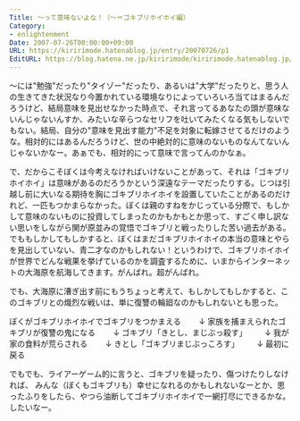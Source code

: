 ```yaml
---
Title: 〜って意味ないよな！（〜＝ゴキブリホイホイ編）
Category:
- enlightenment
Date: 2007-07-26T00:00:00+09:00
URL: https://kiririmode.hatenablog.jp/entry/20070726/p1
EditURL: https://blog.hatena.ne.jp/kiririmode/kiririmode.hatenablog.jp/atom/entry/8454420450078217040
---
```


〜には"勉強"だったり"タイゾー"だったり、あるいは"大学"だったりと、思う人の生きてきた状況なり今置かれている環境なりによっていろいろ当てはまるんだろうけど、結局意味を見出せなかった時点で、それ言ってるあなたの頭が意味ないんじゃないんすか、みたいな辛らつなセリフを吐いてみたくなる気もしないでもない。結局、自分の"意味を見出す能力"不足を対象に転嫁させてるだけのような。相対的にはあるんだろうけど、世の中絶対的に意味のないものなんてないんじゃないかなー。あぁでも、相対的にって意味で言ってんのかなぁ。


で、だからこそぼくは今考えなければいけないことがあって、それは「ゴキブリホイホイ」は意味があるのだろうかという深遠なテーマだったりする。じつは引越し前に大いなる期待を胸にゴキブリホイホイを設置していたことがあるのだけれど、一匹もつかまらなかった。ぼくは親のすねをかじっている分際で、もしかして意味のないものに投資してしまったのかもかもとか思って、すごく申し訳ない思いをしながら関が原並みの覚悟でゴキブリと戦ったりした苦い過去がある。でももしかしてもしかすると、ぼくはまだゴキブリホイホイの本当の意味とやらを見出していない、青二才なのかもしれない！というわけで、ゴキブリホイホイが世界でどんな戦果を挙げているのかを調査するために、いまからインターネットの大海原を航海してきます。がんばれ。超がんばれ。


でも、大海原に漕ぎ出す前にもうちょっと考えて、もしかしてもしかすると、このゴキブリとの熾烈な戦いは、単に復讐の輪廻なのかもしれないとも思った。


ぼくがゴキブリホイホイでゴキブリをつかまえる
　　↓
家族を捕まえられたゴキブリが復讐の鬼になる
　　↓
ゴキブリ「きとし、まじぶっ殺す」
　　↓
我が家の食料が荒らされる
　　↓
きとし「ゴキブリまじぶっころす」
　　↓
最初に戻る


でもでも、ライアーゲーム的に言うと、ゴキブリを疑ったり、傷つけたりしなければ、 みんな（ぼくもゴキブリも）幸せになれるのかもしれないなーとか、思ったふりをしたら、やつら油断してゴキブリホイホイで一網打尽にできるかな。したいなー。
